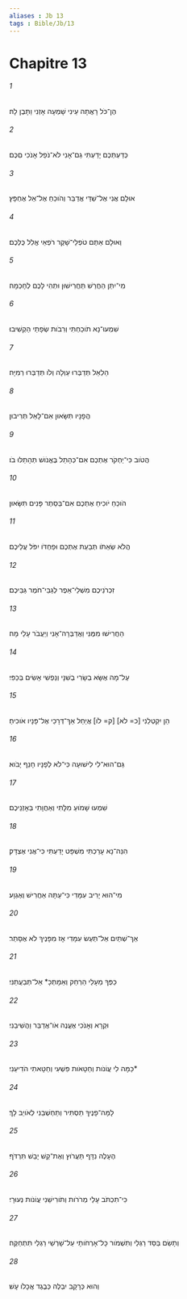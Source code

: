 ```yaml
---
aliases : Jb 13
tags : Bible/Jb/13
---
```


# Chapitre 13

###### 1
הֶן־כֹּל רָאֲתָה עֵינִי שָׁמְעָה אָזְנִי וַתָּבֶן לָהּ׃
###### 2
כְּדַעְתְּכֶם יָדַעְתִּי גַם־אָנִי לֹא־נֹפֵל אָנֹכִי םִכֶּם׃
###### 3
אוּלָם אֲנִי אֶל־שַׁדַּי אֲדַבֵּר וְהֹוכֵחַ אֶל־אֵל אֶחְפָּץ׃
###### 4
וְאוּלָם אַתֶּם טֹפְלֵי־שָׁקֶר רֹפְאֵי אֱלִל כֻּלְּכֶם׃
###### 5
מִי־יִתֵּן הַחֲרֵשׁ תַּחֲרִישׁוּן וּתְהִי לָכֶם לְחָכְמָה׃
###### 6
שִׁמְעוּ־נָא תֹוכַחְתִּי וְרִבֹות שְׂפָתַי הַקְשִׁיבוּ׃
###### 7
הַלְאֵל תְּדַבְּרוּ עַוְלָה וְלֹו תְּדַבְּרוּ רְמִיָּה׃
###### 8
הֲפָנָיו תִּשָּׂאוּן אִם־לָאֵל תְּרִיבוּן׃
###### 9
הֲטֹוב כִּי־יַחְקֹר אֶתְכֶם אִם־כְּהָתֵל בֶּאֱנֹושׁ תְּהָתֵלּוּ בֹו׃
###### 10
הֹוכֵחַ יֹוכִיחַ אֶתְכֶם אִם־בַּסֵּתֶר פָּנִים תִּשָּׂאוּן׃
###### 11
הֲלֹא שְׂאֵתֹו תְּבַעֵת אֶתְכֶם וּפַחְדֹּו יִפֹּל עֲלֵיכֶם׃
###### 12
זִכְרֹנֵיכֶם מִשְׁלֵי־אֵפֶר לְגַבֵּי־חֹמֶר גַּבֵּיכֶם׃
###### 13
הַחֲרִישׁוּ מִמֶּנִּי וַאֲדַבְּרָה־אָנִי וְיַעֲבֹר עָלַי מָה׃
###### 14
עַל־מָה אֶשָּׂא בְשָׂרִי בְשִׁנָּי וְנַפְשִׁי אָשִׂים בְּכַפִּי׃
###### 15
הֵן יִקְטְלֵנִי [כ= לֹא] [ק= לֹו] אֲיַחֵל אַךְ־דְּרָכַי אֶל־פָּנָיו אֹוכִיחַ׃
###### 16
גַּם־הוּא־לִי לִישׁוּעָה כִּי־לֹא לְפָנָיו חָנֵף יָבֹוא׃
###### 17
שִׁמְעוּ שָׁמֹועַ מִלָּתִי וְאַחֲוָתִי בְּאָזְנֵיכֶם׃
###### 18
הִנֵּה־נָא עָרַכְתִּי מִשְׁפָּט יָדַעְתִּי כִּי־אֲנִי אֶצְדָּק׃
###### 19
מִי־הוּא יָרִיב עִמָּדִי כִּי־עַתָּה אַחֲרִישׁ וְאֶגְוָע׃
###### 20
אַךְ־שְׁתַּיִם אַל־תַּעַשׂ עִמָּדִי אָז מִפָּנֶיךָ לֹא אֶסָּתֵר׃
###### 21
כַּפְּךָ מֵעָלַי הַרְחַק וְאֵמָתְכָ* אַל־תְּבַעֲתַנִּי׃
###### 22
וּקְרָא וְאָנֹכִי אֶעֱנֶה אֹו־אֲדַבֵּר וַהֲשִׁיבֵנִי׃
###### 23
כַּמָּה לִי עֲוֹנֹות וְחַטָּאֹות פִּשְׁעִי וְחַטָּאתִי הֹדִיעֵנִי׃*
###### 24
לָמָּה־פָנֶיךָ תַסְתִּיר וְתַחְשְׁבֵנִי לְאֹויֵב לָךְ׃
###### 25
הֶעָלֶה נִדָּף תַּעֲרֹוץ וְאֶת־קַשׁ יָבֵשׁ תִּרְדֹּף׃
###### 26
כִּי־תִכְתֹּב עָלַי מְרֹרֹות וְתֹורִישֵׁנִי עֲוֹנֹות נְעוּרָי׃
###### 27
וְתָשֵׂם בַּסַּד רַגְלַי וְתִשְׁמֹור כָּל־אָרְחֹותָי עַל־שָׁרְשֵׁי רַגְלַי תִּתְחַקֶּה׃
###### 28
וְהוּא כְּרָקָב יִבְלֶה כְּבֶגֶד אֲכָלֹו עָשׁ׃

